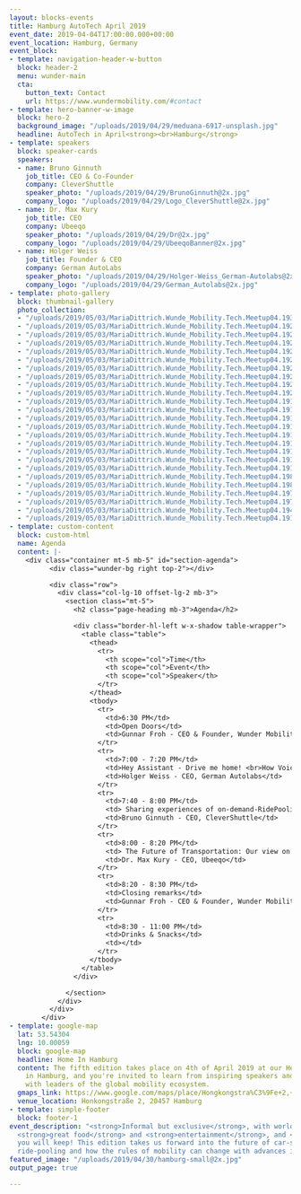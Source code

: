 ```yaml
---
layout: blocks-events
title: Hamburg AutoTech April 2019
event_date: 2019-04-04T17:00:00.000+00:00
event_location: Hamburg, Germany
event_block:
- template: navigation-header-w-button
  block: header-2
  menu: wunder-main
  cta:
    button_text: Contact
    url: https://www.wundermobility.com/#contact
- template: hero-banner-w-image
  block: hero-2
  background_image: "/uploads/2019/04/29/meduana-6917-unsplash.jpg"
  headline: AutoTech in April<strong><br>Hamburg</strong>
- template: speakers
  block: speaker-cards
  speakers:
  - name: Bruno Ginnuth
    job_title: CEO & Co-Founder
    company: CleverShuttle
    speaker_photo: "/uploads/2019/04/29/BrunoGinnuth@2x.jpg"
    company_logo: "/uploads/2019/04/29/Logo_CleverShuttle@2x.jpg"
  - name: Dr. Max Kury
    job_title: CEO
    company: Ubeeqo
    speaker_photo: "/uploads/2019/04/29/Dr@2x.jpg"
    company_logo: "/uploads/2019/04/29/UbeeqoBanner@2x.jpg"
  - name: Holger Weiss
    job_title: Founder & CEO
    company: German AutoLabs
    speaker_photo: "/uploads/2019/04/29/Holger-Weiss_German-Autolabs@2x.jpg"
    company_logo: "/uploads/2019/04/29/German_Autolabs@2x.jpg"
- template: photo-gallery
  block: thumbnail-gallery
  photo_collection:
  - "/uploads/2019/05/03/MariaDittrich.Wunde_Mobility.Tech.Meetup04.19302-1.jpg"
  - "/uploads/2019/05/03/MariaDittrich.Wunde_Mobility.Tech.Meetup04.19293-1.jpg"
  - "/uploads/2019/05/03/MariaDittrich.Wunde_Mobility.Tech.Meetup04.19275-1.jpg"
  - "/uploads/2019/05/03/MariaDittrich.Wunde_Mobility.Tech.Meetup04.19257-1.jpg"
  - "/uploads/2019/05/03/MariaDittrich.Wunde_Mobility.Tech.Meetup04.19253-1.jpg"
  - "/uploads/2019/05/03/MariaDittrich.Wunde_Mobility.Tech.Meetup04.19219-1.jpg"
  - "/uploads/2019/05/03/MariaDittrich.Wunde_Mobility.Tech.Meetup04.19218-1.jpg"
  - "/uploads/2019/05/03/MariaDittrich.Wunde_Mobility.Tech.Meetup04.19215-1.jpg"
  - "/uploads/2019/05/03/MariaDittrich.Wunde_Mobility.Tech.Meetup04.19213-1.jpg"
  - "/uploads/2019/05/03/MariaDittrich.Wunde_Mobility.Tech.Meetup04.19209-1.jpg"
  - "/uploads/2019/05/03/MariaDittrich.Wunde_Mobility.Tech.Meetup04.19198-1.jpg"
  - "/uploads/2019/05/03/MariaDittrich.Wunde_Mobility.Tech.Meetup04.19193-1.jpg"
  - "/uploads/2019/05/03/MariaDittrich.Wunde_Mobility.Tech.Meetup04.19186-1.jpg"
  - "/uploads/2019/05/03/MariaDittrich.Wunde_Mobility.Tech.Meetup04.19184-1.jpg"
  - "/uploads/2019/05/03/MariaDittrich.Wunde_Mobility.Tech.Meetup04.19164-1.jpg"
  - "/uploads/2019/05/03/MariaDittrich.Wunde_Mobility.Tech.Meetup04.19154-1.jpg"
  - "/uploads/2019/05/03/MariaDittrich.Wunde_Mobility.Tech.Meetup04.19133-1.jpg"
  - "/uploads/2019/05/03/MariaDittrich.Wunde_Mobility.Tech.Meetup04.19108-1.jpg"
  - "/uploads/2019/05/03/MariaDittrich.Wunde_Mobility.Tech.Meetup04.19103-1.jpg"
  - "/uploads/2019/05/03/MariaDittrich.Wunde_Mobility.Tech.Meetup04.1988-1.jpg"
  - "/uploads/2019/05/03/MariaDittrich.Wunde_Mobility.Tech.Meetup04.1981-1.jpg"
  - "/uploads/2019/05/03/MariaDittrich.Wunde_Mobility.Tech.Meetup04.1975-1.jpg"
  - "/uploads/2019/05/03/MariaDittrich.Wunde_Mobility.Tech.Meetup04.1974-1.jpg"
  - "/uploads/2019/05/03/MariaDittrich.Wunde_Mobility.Tech.Meetup04.1940-1.jpg"
  - "/uploads/2019/05/03/MariaDittrich.Wunde_Mobility.Tech.Meetup04.1917-1.jpg"
- template: custom-content
  block: custom-html
  name: Agenda
  content: |-
    <div class="container mt-5 mb-5" id="section-agenda">
          <div class="wunder-bg right top-2"></div>

          <div class="row">
            <div class="col-lg-10 offset-lg-2 mb-3">
              <section class="mt-5">
                <h2 class="page-heading mb-3">Agenda</h2>

                <div class="border-hl-left w-x-shadow table-wrapper">
                  <table class="table">
                    <thead>
                      <tr>
                        <th scope="col">Time</th>
                        <th scope="col">Event</th>
                        <th scope="col">Speaker</th>
                      </tr>
                    </thead>
                    <tbody>
                      <tr>
                        <td>6:30 PM</td>
                        <td>Open Doors</td>
                        <td>Gunnar Froh - CEO & Founder, Wunder Mobility</td>
                      </tr>
                      <tr>
                        <td>7:00 - 7:20 PM</td>
                        <td>Hey Assistant - Drive me home! <br>How Voice AI will change the rules in mobility?</td>
                        <td>Holger Weiss - CEO, German Autolabs</td>
                      </tr>
                      <tr>
                        <td>7:40 - 8:00 PM</td>
                        <td> Sharing experiences of on-demand-RidePooling in Germany</td>
                        <td>Bruno Ginnuth - CEO, CleverShuttle</td>
                      </tr>
                      <tr>
                        <td>8:00 - 8:20 PM</td>
                        <td> The Future of Transportation: Our view on New Mobility and Carsharing</td>
                        <td>Dr. Max Kury - CEO, Ubeeqo</td>
                      </tr>
                      <tr>
                        <td>8:20 - 8:30 PM</td>
                        <td>Closing remarks</td>
                        <td>Gunnar Froh - CEO & Founder, Wunder Mobility</td>
                      </tr>
                      <tr>
                        <td>8:30 - 11:00 PM</td>
                        <td>Drinks & Snacks</td>
                        <td></td>
                      </tr>
                    </tbody>
                  </table>
                </div>

              </section>
            </div>
          </div>
        </div>
- template: google-map
  lat: 53.54304
  lng: 10.00059
  block: google-map
  headline: Home In Hamburg
  content: The fifth edition takes place on 4th of April 2019 at our Headquarters
    in Hamburg, and you're invited to learn from inspiring speakers and to connect
    with leaders of the global mobility ecosystem.
  gmaps_link: https://www.google.com/maps/place/Hongkongstra%C3%9Fe+2,+20457+Hamburg/data=!4m2!3m1!1s0x47b18efc49761015:0x4a9d0b4a925d10eb?sa=X&ved=2ahUKEwi37I_Om6XhAhXREVAKHX2aAE8Q8gEwAHoECAoQAQ
  venue_location: Honkongstraße 2, 20457 Hamburg
- template: simple-footer
  block: footer-1
event_description: "<strong>Informal but exclusive</strong>, with world class speakers,
  <strong>great food</strong> and <strong>entertainment</strong>, and <strong>connections</strong>
  you will keep! This edition takes us forward into the future of car-sharing and
  ride-pooling and how the rules of mobility can change with advances in Voice AI."
featured_image: "/uploads/2019/04/30/hamburg-small@2x.jpg"
output_page: true

---
```

